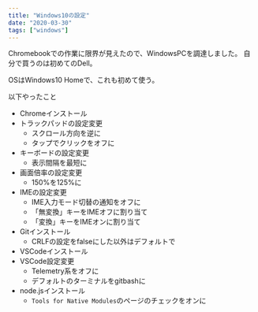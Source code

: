 ```yaml
---
title: "Windows10の設定"
date: "2020-03-30"
tags: ["windows"]
---
```


Chromebookでの作業に限界が見えたので、WindowsPCを調達しました。
自分で買うのは初めてのDell。

OSはWindows10 Homeで、これも初めて使う。

以下やったこと

* Chromeインストール
* トラックパッドの設定変更
  - スクロール方向を逆に
  - タップでクリックをオフに
* キーボードの設定変更
  - 表示間隔を最短に
* 画面倍率の設定変更
  - 150%を125%に
* IMEの設定変更
  - IME入力モード切替の通知をオフに
  - 「無変換」キーをIMEオフに割り当て
  - 「変換」キーをIMEオンに割り当て
* Gitインストール
  - CRLFの設定をfalseにした以外はデフォルトで
* VSCodeインストール
* VSCode設定変更
  - Telemetry系をオフに
  - デフォルトのターミナルをgitbashに
* node.jsインストール
  - `Tools for Native Modules`のページのチェックをオンに
  
